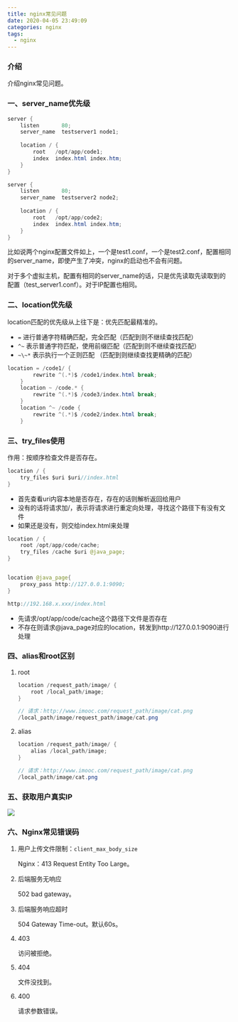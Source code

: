 ```yaml
---
title: nginx常见问题
date: 2020-04-05 23:49:09
categories: nginx
tags:
  - nginx
---
```


### 介绍

介绍nginx常见问题。

<!-- more -->

### 一、server_name优先级

~~~java
server {
    listen       80;
    server_name  testserver1 node1;
    
    location / {
        root   /opt/app/code1;
        index  index.html index.htm;
    }
}

server {
    listen       80;
    server_name  testserver2 node2;
    
    location / {
        root   /opt/app/code2;
        index  index.html index.htm;
    }
}
~~~

比如说两个nginx配置文件如上，一个是test1.conf，一个是test2.conf，配置相同的server_name，即使产生了冲突，nginx的启动也不会有问题。

对于多个虚拟主机，配置有相同的server_name的话，只是优先读取先读取到的配置（test_server1.conf）。对于IP配置也相同。

### 二、location优先级

location匹配的优先级从上往下是：优先匹配最精准的。

- `=` 进行普通字符精确匹配，完全匹配（匹配到则不继续查找匹配）
- `^~` 表示普通字符匹配，使用前缀匹配（匹配到则不继续查找匹配）
- `~\~*` 表示执行一个正则匹配 （匹配到则继续查找更精确的匹配）

~~~java
location = /code1/ {
        rewrite ^(.*)$ /code1/index.html break;
    }
    location ~ /code.* {
        rewrite ^(.*)$ /code3/index.html break;
    }
    location ^~ /code {
        rewrite ^(.*)$ /code2/index.html break;
    }
~~~

### 三、try_files使用

作用：按顺序检查文件是否存在。

~~~java
location / {
    try_files $uri $uri//index.html
}
~~~

- 首先查看uri内容本地是否存在，存在的话则解析返回给用户
- 没有的话将请求加/，表示将请求进行重定向处理，寻找这个路径下有没有文件
- 如果还是没有，则交给index.html来处理

~~~java
location / {
    root /opt/app/code/cache;
    try_files /cache $uri @java_page;
}


location @java_page{
    proxy_pass http://127.0.0.1:9090;
} 
~~~

~~~java
http://192.168.x.xxx/index.html
~~~

- 先请求/opt/app/code/cache这个路径下文件是否存在
- 不存在则请求@java_page对应的location，转发到http://127.0.0.1:9090进行处理

### 四、alias和root区别

1. root

   ~~~java
   location /request_path/image/ {
       root /local_path/image;
   }
   
   // 请求：http://www.imooc.com/request_path/image/cat.png
   /local_path/image/request_path/image/cat.png
   ~~~

2. alias

   ~~~java
   location /request_path/image/ {
       alias /local_path/image;
   }
   
   // 请求：http://www.imooc.com/request_path/image/cat.png
   /local_path/image/cat.png
   ~~~

### 五、获取用户真实IP

![](C:\duanguangguang.github.io\source\_posts\nginx\nginx-common\获取用户真实IP.png)

### 六、Nginx常见错误码

1. 用户上传文件限制：`client_max_body_size`

   Nginx：413 Request Entity Too Large。

2. 后端服务无响应

   502 bad gateway。

3. 后端服务响应超时

   504 Gateway Time-out。默认60s。

4. 403

   访问被拒绝。

5. 404

   文件没找到。

6. 400

   请求参数错误。

